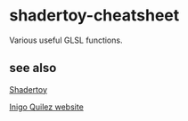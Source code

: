 # shadertoy-cheatsheet
Various useful GLSL functions.

## see also
[Shadertoy](https://www.shadertoy.com/)

[Inigo Quilez website](https://www.iquilezles.org/)
